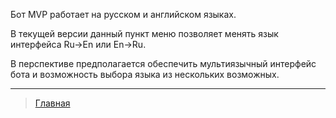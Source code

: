 Бот MVP работает на русском и английском языках. 

В текущей версии данный пункт меню позволяет менять язык интерфейса Ru->En или En->Ru.

В перспективе предполагается обеспечить мультиязычный интерфейс бота и возможность выбора языка из нескольких возможных.

---
> [Главная](../index.md)
